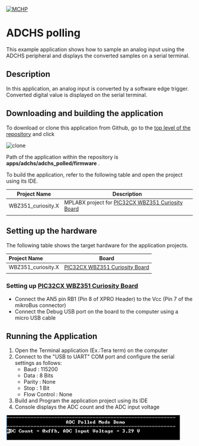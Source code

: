 [![MCHP](https://www.microchip.com/ResourcePackages/Microchip/assets/dist/images/logo.png)](https://www.microchip.com)

# ADCHS polling

This example application shows how to sample an analog input using the ADCHS peripheral and displays the converted samples on a serial terminal.

## Description

In this application, an analog input is converted by a software edge trigger. Converted digital value is displayed on the serial terminal.

## Downloading and building the application

To download or clone this application from Github, go to the [top level of the repository](https://github.com/Microchip-MPLAB-Harmony/csp_apps_pic32cx_bz24_bz25) and click

![clone](../../../docs/images/clone.png)

Path of the application within the repository is **apps/adchs/adchs_polled/firmware** .

To build the application, refer to the following table and open the project using its IDE.

| Project Name      | Description                                    |
| ----------------- | ---------------------------------------------- |
| WBZ351_curiosity.X | MPLABX project for [PIC32CX WBZ351 Curiosity Board]() |
|||

## Setting up the hardware

The following table shows the target hardware for the application projects.

| Project Name| Board|
|:---------|:---------:|
| WBZ351_curiosity.X | [PIC32CX WBZ351 Curiosity Board]() |
|||

### Setting up [PIC32CX WBZ351 Curiosity Board]()

- Connect the AN5 pin RB1 (Pin 8 of XPRO Header) to the Vcc (Pin 7 of the mikroBus connector)
- Connect the Debug USB port on the board to the computer using a micro USB cable

## Running the Application

1. Open the Terminal application (Ex.:Tera term) on the computer
2. Connect to the "USB to UART" COM port and configure the serial settings as follows:
    - Baud : 115200
    - Data : 8 Bits
    - Parity : None
    - Stop : 1 Bit
    - Flow Control : None
3. Build and Program the application project using its IDE
4. Console displays the ADC count and the ADC input voltage

![output](images/output_adchs_polled.png)